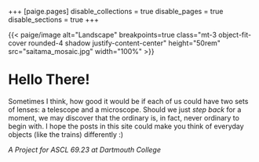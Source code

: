 +++
[paige.pages]
disable_collections = true
disable_pages = true
disable_sections = true
+++

{{< paige/image alt="Landscape"
breakpoints=true
class="mt-3 object-fit-cover rounded-4 shadow justify-content-center"
height="50rem"
src="saitama_mosaic.jpg"
width="100%" >}}

<h1 class="fw-bold h1 text-center" style="margin-top: 2rem">Hello There!</h1>

<div class="container-fluid about-page-override">
    <div class="justify-content-center row">
        <div class="col col-auto col-lg-8 px-0">
            <p class="lead mb-0 text-center" style="max-width: 100% !important;">Sometimes I think, how good it would be if each of us could have two sets of lenses: a telescope and a microscope. Should we just <i>step back</i> for a moment, we may discover that the ordinary is, in fact, never ordinary to begin with. I hope the posts in this site could make you think of everyday objects (like the trains) differently :)</p>
        </div>
    </div>
</div>

<p class="text-center"><i>A Project for ASCL 69.23 at Dartmouth College</i></p>
